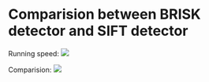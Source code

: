 # Comparision between BRISK detector and SIFT detector

Running speed:
<img src="https://github.com/noplaxochia/cv_describe_keypoints/blob/master/describe_keypoints/images/Screenshot%20from%202020-06-28%2020-25-32.png" />

Comparision:
<img src="https://github.com/noplaxochia/cv_describe_keypoints/blob/master/describe_keypoints/images/Compare.png" />
